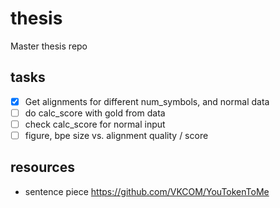 # thesis

Master thesis repo

## tasks

* [X] Get alignments for different num_symbols, and normal data
* [ ] do calc_score with gold from data
* [ ] check calc_score for normal input
* [ ] figure, bpe size vs. alignment quality / score

## resources

* sentence piece <https://github.com/VKCOM/YouTokenToMe>

